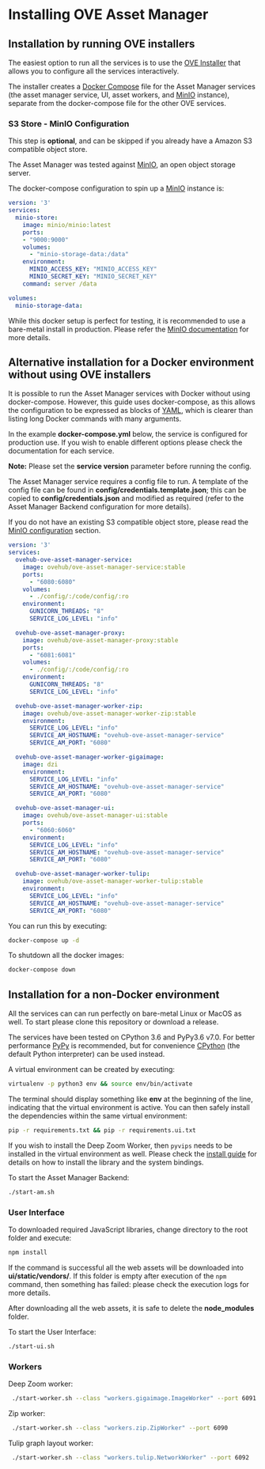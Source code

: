 # Installing OVE Asset Manager

## Installation by running OVE installers

The easiest option to run all the services is to use the [OVE Installer](https://github.com/ove/ove-install)
that allows you to configure all the services interactively.

The installer creates a [Docker Compose](https://docs.docker.com/compose/install/) file for the Asset Manager services (the asset manager service, UI, asset workers, and [MinIO](http://minio.io/) instance), separate from the docker-compose file for the other OVE services.

### S3 Store - MinIO Configuration

This step is **optional**, and can be skipped if you already have a Amazon S3 compatible object store.

The Asset Manager was tested against [MinIO](http://minio.io/), an open object storage server.

The docker-compose configuration to spin up a [MinIO](http://minio.io/) instance is:

```yaml
version: '3'
services:
  minio-store:
    image: minio/minio:latest
    ports:
    - "9000:9000"
    volumes:
      - "minio-storage-data:/data"
    environment:
      MINIO_ACCESS_KEY: "MINIO_ACCESS_KEY"
      MINIO_SECRET_KEY: "MINIO_SECRET_KEY"
    command: server /data

volumes:
  minio-storage-data:
```

While this docker setup is perfect for testing, it is recommended to use a bare-metal install in production.
Please refer the [MinIO documentation](https://docs.minio.io/) for more details.

## Alternative installation for a Docker environment without using OVE installers

It is possible to run the Asset Manager services with Docker without using docker-compose. However, this guide uses docker-compose, as this allows the configuration to be expressed as blocks of [YAML](https://en.wikipedia.org/wiki/YAML), which is clearer than listing long Docker commands with many arguments.

In the example **docker-compose.yml** below, the service is configured for production use. If you wish to enable different options please check the documentation for each service.

**Note:** Please set the **service version** parameter before running the config.

The Asset Manager service requires a config file to run. A template of the config file can be found in **config/credentials.template.json**; this can be copied to **config/credentials.json** and modified as required (refer to the Asset Manager Backend configuration for more details).

If you do not have an existing S3 compatible object store, please read the [MinIO configuration](#s3-store---minio-configuration) section.

```yaml
version: '3'
services:
  ovehub-ove-asset-manager-service:
    image: ovehub/ove-asset-manager-service:stable
    ports:
      - "6080:6080"
    volumes:
      - ./config/:/code/config/:ro
    environment:
      GUNICORN_THREADS: "8"
      SERVICE_LOG_LEVEL: "info"

  ovehub-ove-asset-manager-proxy:
    image: ovehub/ove-asset-manager-proxy:stable
    ports:
      - "6081:6081"
    volumes:
      - ./config/:/code/config/:ro
    environment:
      GUNICORN_THREADS: "8"
      SERVICE_LOG_LEVEL: "info"

  ovehub-ove-asset-manager-worker-zip:
    image: ovehub/ove-asset-manager-worker-zip:stable
    environment:
      SERVICE_LOG_LEVEL: "info"
      SERVICE_AM_HOSTNAME: "ovehub-ove-asset-manager-service"
      SERVICE_AM_PORT: "6080"

  ovehub-ove-asset-manager-worker-gigaimage:
    image: dzi
    environment:
      SERVICE_LOG_LEVEL: "info"
      SERVICE_AM_HOSTNAME: "ovehub-ove-asset-manager-service"
      SERVICE_AM_PORT: "6080"

  ovehub-ove-asset-manager-ui:
    image: ovehub/ove-asset-manager-ui:stable
    ports:
      - "6060:6060"
    environment:
      SERVICE_LOG_LEVEL: "info"
      SERVICE_AM_HOSTNAME: "ovehub-ove-asset-manager-service"
      SERVICE_AM_PORT: "6080"

  ovehub-ove-asset-manager-worker-tulip:
    image: ovehub/ove-asset-manager-worker-tulip:stable
    environment:
      SERVICE_LOG_LEVEL: "info"
      SERVICE_AM_HOSTNAME: "ovehub-ove-asset-manager-service"
      SERVICE_AM_PORT: "6080" 

```

You can run this by executing:

```bash
docker-compose up -d
```

To shutdown all the docker images:

```bash
docker-compose down
```

## Installation for a non-Docker environment

All the services can can run perfectly on bare-metal Linux or MacOS as well. To start please clone this repository or download a release.

The services have been tested on CPython 3.6 and PyPy3.6 v7.0. For better performance [PyPy](https://pypy.org/) is recommended, but for convenience [CPython](https://en.wikipedia.org/wiki/CPython) (the default Python interpreter) can be used instead.

A virtual environment can be created by executing:

```bash
virtualenv -p python3 env && source env/bin/activate
```

The terminal should display something like **env** at the beginning of the line, indicating that the virtual environment is active. You can then safely install the dependencies within the same virtual environment:

```bash
pip -r requirements.txt && pip -r requirements.ui.txt
```

If you wish to install the Deep Zoom Worker, then `pyvips` needs to be installed in the virtual environment as well. Please check the [install guide](https://libvips.github.io/pyvips/README.html#install) for details on how to install the library and the system bindings.

To start the Asset Manager Backend:

```bash
./start-am.sh
```

### User Interface

To downloaded required JavaScript libraries, change directory to the root folder and execute:

```bash
npm install
```

If the command is successful all the web assets will be downloaded into **ui/static/vendors/**. If this folder is empty after execution of the `npm` command, then something has failed: please check the execution logs for more details.

After downloading all the web assets, it is safe to delete the **node_modules** folder.

To start the User Interface:

```bash
./start-ui.sh
```

### Workers

Deep Zoom worker:

```bash
 ./start-worker.sh --class "workers.gigaimage.ImageWorker" --port 6091
```

Zip worker:

```bash
 ./start-worker.sh --class "workers.zip.ZipWorker" --port 6090
```

Tulip graph layout worker:

```bash
 ./start-worker.sh --class "workers.tulip.NetworkWorker" --port 6092
```

